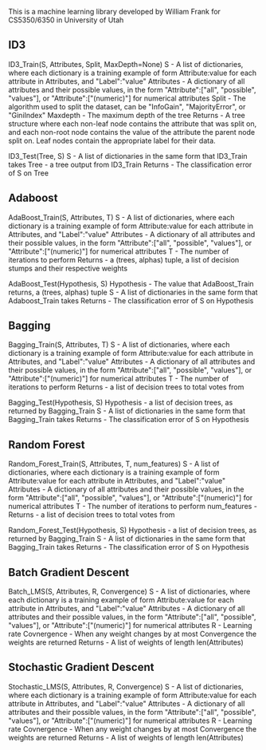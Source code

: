 This is a machine learning library developed by William Frank for CS5350/6350 in University of Utah

## ID3
ID3_Train(S, Attributes, Split, MaxDepth=None)
S - A list of dictionaries, where each dictionary is a training example of form Attribute:value for each attribute in Attributes, and "Label":"value"
Attributes - A dictionary of all attributes and their possible values, in the form "Attribute":["all", "possible", "values"], or "Attribute":["(numeric)"] for numerical attributes
Split - The algorithm used to split the dataset, can be "InfoGain", "MajorityError", or "GiniIndex"
Maxdepth - The maximum depth of the tree
Returns - A tree structure where each non-leaf node contains the attribute that was split on, and each non-root node contains the value of the attribute the parent node split on. Leaf nodes contain the appropriate label for their data.

ID3_Test(Tree, S)
S - A list of dictionaries in the same form that ID3_Train takes
Tree - a tree output from ID3_Train
Returns - The classification error of S on Tree


## Adaboost
AdaBoost_Train(S, Attributes, T)
S - A list of dictionaries, where each dictionary is a training example of form Attribute:value for each attribute in Attributes, and "Label":"value"
Attributes - A dictionary of all attributes and their possible values, in the form "Attribute":["all", "possible", "values"], or "Attribute":["(numeric)"] for numerical attributes
T - The number of iterations to perform
Returns - a (trees, alphas) tuple, a list of decision stumps and their respective weights

AdaBoost_Test(Hypothesis, S)
Hypothesis - The value that AdaBoost_Train returns, a (trees, alphas) tuple
S - A list of dictionaries in the same form that Adaboost_Train takes
Returns - The classification error of S on Hypothesis


## Bagging
Bagging_Train(S, Attributes, T)
S - A list of dictionaries, where each dictionary is a training example of form Attribute:value for each attribute in Attributes, and "Label":"value"
Attributes - A dictionary of all attributes and their possible values, in the form "Attribute":["all", "possible", "values"], or "Attribute":["(numeric)"] for numerical attributes
T - The number of iterations to perform
Returns - a list of decision trees to total votes from

Bagging_Test(Hypothesis, S)
Hypothesis - a list of decision trees, as returned by Bagging_Train
S - A list of dictionaries in the same form that Bagging_Train takes
Returns - The classification error of S on Hypothesis


## Random Forest
Random_Forest_Train(S, Attributes, T, num_features)
S - A list of dictionaries, where each dictionary is a training example of form Attribute:value for each attribute in Attributes, and "Label":"value"
Attributes - A dictionary of all attributes and their possible values, in the form "Attribute":["all", "possible", "values"], or "Attribute":["(numeric)"] for numerical attributes
T - The number of iterations to perform
num_features - 
Returns - a list of decision trees to total votes from

Random_Forest_Test(Hypothesis, S)
Hypothesis - a list of decision trees, as returned by Bagging_Train
S - A list of dictionaries in the same form that Bagging_Train takes
Returns - The classification error of S on Hypothesis


## Batch Gradient Descent
Batch_LMS(S, Attributes, R, Convergence)
S - A list of dictionaries, where each dictionary is a training example of form Attribute:value for each attribute in Attributes, and "Label":"value"
Attributes - A dictionary of all attributes and their possible values, in the form "Attribute":["all", "possible", "values"], or "Attribute":["(numeric)"] for numerical attributes
R - Learning rate
Covnergence - When any weight changes by at most Convergence the weights are returned
Returns - A list of weights of length len(Attributes)

## Stochastic Gradient Descent
Stochastic_LMS(S, Attributes, R, Convergence)
S - A list of dictionaries, where each dictionary is a training example of form Attribute:value for each attribute in Attributes, and "Label":"value"
Attributes - A dictionary of all attributes and their possible values, in the form "Attribute":["all", "possible", "values"], or "Attribute":["(numeric)"] for numerical attributes
R - Learning rate
Covnergence - When any weight changes by at most Convergence the weights are returned
Returns - A list of weights of length len(Attributes)
